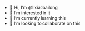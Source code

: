 - 👋 Hi, I’m @llxiaobailong
- 👀 I’m interested in it
- 🌱 I’m currently learning this
- 💞️ I’m looking to collaborate on this
